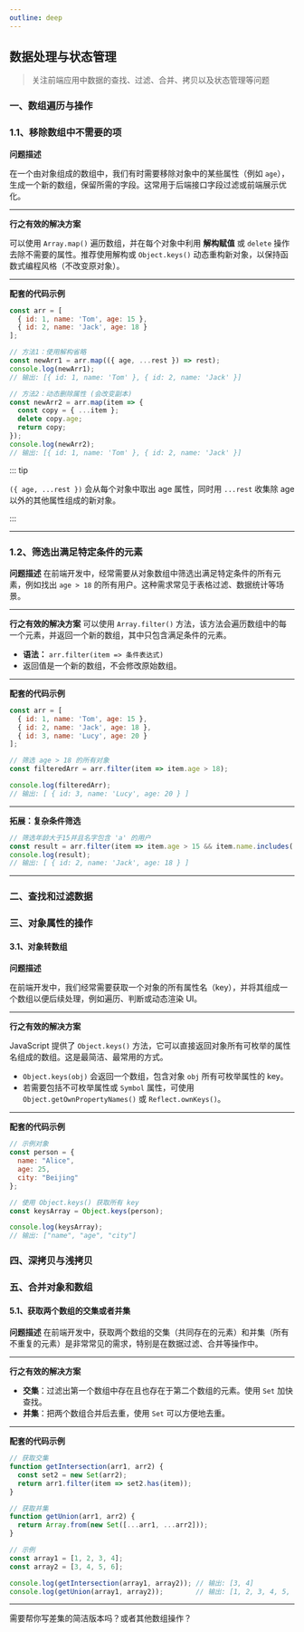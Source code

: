 ```yaml
---
outline: deep
---
```


## 数据处理与状态管理

> 关注前端应用中数据的查找、过滤、合并、拷贝以及状态管理等问题

### 一、数组遍历与操作

### 1.1、移除数组中不需要的项

**问题描述**

在一个由对象组成的数组中，我们有时需要移除对象中的某些属性（例如 `age`），生成一个新的数组，保留所需的字段。这常用于后端接口字段过滤或前端展示优化。

---

**行之有效的解决方案**

可以使用 `Array.map()` 遍历数组，并在每个对象中利用 **解构赋值** 或 `delete` 操作去除不需要的属性。推荐使用解构或 `Object.keys()` 动态重构新对象，以保持函数式编程风格（不改变原对象）。

---

**配套的代码示例**

```javascript
const arr = [
  { id: 1, name: 'Tom', age: 15 },
  { id: 2, name: 'Jack', age: 18 }
];

// 方法1：使用解构省略
const newArr1 = arr.map(({ age, ...rest }) => rest);
console.log(newArr1);
// 输出: [{ id: 1, name: 'Tom' }, { id: 2, name: 'Jack' }]

// 方法2：动态删除属性 (会改变副本)
const newArr2 = arr.map(item => {
  const copy = { ...item };
  delete copy.age;
  return copy;
});
console.log(newArr2);
// 输出: [{ id: 1, name: 'Tom' }, { id: 2, name: 'Jack' }]
```
::: tip

`({ age, ...rest })` 会从每个对象中取出 age 属性，同时用 `...rest` 收集除 age 以外的其他属性组成的新对象。

:::

---

### 1.2、筛选出满足特定条件的元素

**问题描述**
在前端开发中，经常需要从对象数组中筛选出满足特定条件的所有元素，例如找出 `age > 18` 的所有用户。这种需求常见于表格过滤、数据统计等场景。

---

**行之有效的解决方案**
可以使用 `Array.filter()` 方法，该方法会遍历数组中的每一个元素，并返回一个新的数组，其中只包含满足条件的元素。

* **语法：** `arr.filter(item => 条件表达式)`
* 返回值是一个新的数组，不会修改原始数组。

---

**配套的代码示例**

```javascript
const arr = [
  { id: 1, name: 'Tom', age: 15 },
  { id: 2, name: 'Jack', age: 18 },
  { id: 3, name: 'Lucy', age: 20 }
];

// 筛选 age > 18 的所有对象
const filteredArr = arr.filter(item => item.age > 18);

console.log(filteredArr);
// 输出: [ { id: 3, name: 'Lucy', age: 20 } ]
```

---

**拓展：复杂条件筛选**

```javascript
// 筛选年龄大于15并且名字包含 'a' 的用户
const result = arr.filter(item => item.age > 15 && item.name.includes('a'));
console.log(result);
// 输出: [ { id: 2, name: 'Jack', age: 18 } ]
```

---





### 二、查找和过滤数据
### 三、对象属性的操作

#### 3.1、对象转数组

**问题描述**

在前端开发中，我们经常需要获取一个对象的所有属性名（key），并将其组成一个数组以便后续处理，例如遍历、判断或动态渲染 UI。

---

**行之有效的解决方案**

JavaScript 提供了 `Object.keys()` 方法，它可以直接返回对象所有可枚举的属性名组成的数组。这是最简洁、最常用的方式。

* `Object.keys(obj)` 会返回一个数组，包含对象 `obj` 所有可枚举属性的 key。
* 若需要包括不可枚举属性或 `Symbol` 属性，可使用 `Object.getOwnPropertyNames()` 或 `Reflect.ownKeys()`。

---

**配套的代码示例**

```javascript
// 示例对象
const person = {
  name: "Alice",
  age: 25,
  city: "Beijing"
};

// 使用 Object.keys() 获取所有 key
const keysArray = Object.keys(person);

console.log(keysArray);
// 输出: ["name", "age", "city"]
```

### 四、深拷贝与浅拷贝
### 五、合并对象和数组

#### 5.1、获取两个数组的交集或者并集

**问题描述**
在前端开发中，获取两个数组的交集（共同存在的元素）和并集（所有不重复的元素）是非常常见的需求，特别是在数据过滤、合并等操作中。

---

**行之有效的解决方案**

* **交集**：过滤出第一个数组中存在且也存在于第二个数组的元素。使用 `Set` 加快查找。
* **并集**：把两个数组合并后去重，使用 `Set` 可以方便地去重。

---

**配套的代码示例**

```javascript
// 获取交集
function getIntersection(arr1, arr2) {
  const set2 = new Set(arr2);
  return arr1.filter(item => set2.has(item));
}

// 获取并集
function getUnion(arr1, arr2) {
  return Array.from(new Set([...arr1, ...arr2]));
}

// 示例
const array1 = [1, 2, 3, 4];
const array2 = [3, 4, 5, 6];

console.log(getIntersection(array1, array2)); // 输出: [3, 4]
console.log(getUnion(array1, array2));        // 输出: [1, 2, 3, 4, 5, 6]
```

---

需要帮你写差集的简洁版本吗？或者其他数组操作？





